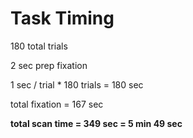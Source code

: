 # Task Timing

180 total trials

2 sec prep fixation 

1 sec / trial * 180 trials = 180 sec

total fixation = 167 sec

**total scan time = 349 sec = 5 min 49 sec**
